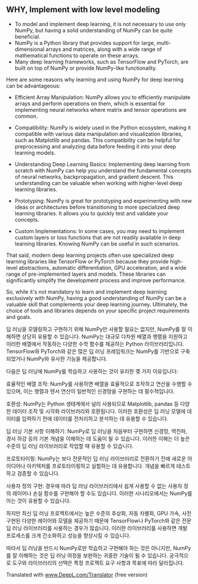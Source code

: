 
## WHY, Implement with low level modeling 

- To model and implement deep learning, it is not necessary to use only NumPy, but having a solid understanding of NumPy can be quite beneficial.
- NumPy is a Python library that provides support for large, multi-dimensional arrays and matrices, along with a wide range of mathematical functions to operate on these arrays.
- Many deep learning frameworks, such as TensorFlow and PyTorch, are built on top of NumPy or provide NumPy-like functionality.

Here are some reasons why learning and using NumPy for deep learning can be advantageous:

- Efficient Array Manipulation: NumPy allows you to efficiently manipulate arrays and perform operations on them, which is essential for implementing neural networks where matrix and tensor operations are common.

- Compatibility: NumPy is widely used in the Python ecosystem, making it compatible with various data manipulation and visualization libraries, such as Matplotlib and pandas. This compatibility can be helpful for preprocessing and analyzing data before feeding it into your deep learning models.

- Understanding Deep Learning Basics: Implementing deep learning from scratch with NumPy can help you understand the fundamental concepts of neural networks, backpropagation, and gradient descent. This understanding can be valuable when working with higher-level deep learning libraries.

- Prototyping: NumPy is great for prototyping and experimenting with new ideas or architectures before transitioning to more specialized deep learning libraries. It allows you to quickly test and validate your concepts.

- Custom Implementations: In some cases, you may need to implement custom layers or loss functions that are not readily available in deep learning libraries. Knowing NumPy can be useful in such scenarios.

That said, modern deep learning projects often use specialized deep learning libraries like TensorFlow or PyTorch because they provide high-level abstractions, automatic differentiation, GPU acceleration, and a wide range of pre-implemented layers and models. These libraries can significantly simplify the development process and improve performance.

So, while it's not mandatory to learn and implement deep learning exclusively with NumPy, having a good understanding of NumPy can be a valuable skill that complements your deep learning journey. Ultimately, the choice of tools and libraries depends on your specific project requirements and goals.


딥 러닝을 모델링하고 구현하기 위해 NumPy만 사용할 필요는 없지만, NumPy를 잘 이해하면 상당히 유용할 수 있습니다. NumPy는 대규모 다차원 배열과 행렬을 지원하고 이러한 배열에서 작동하는 다양한 수학 함수를 제공하는 Python 라이브러리입니다. TensorFlow와 PyTorch와 같은 많은 딥 러닝 프레임워크는 NumPy를 기반으로 구축되었거나 NumPy와 유사한 기능을 제공합니다.

다음은 딥 러닝에 NumPy를 학습하고 사용하는 것이 유리한 몇 가지 이유입니다:

효율적인 배열 조작: NumPy를 사용하면 배열을 효율적으로 조작하고 연산을 수행할 수 있으며, 이는 행렬과 텐서 연산이 일반적인 신경망을 구현하는 데 필수적입니다.

호환성: NumPy는 Python 생태계에서 널리 사용되므로 Matplotlib, pandas 등 다양한 데이터 조작 및 시각화 라이브러리와 호환됩니다. 이러한 호환성은 딥 러닝 모델에 데이터를 입력하기 전에 데이터를 전처리하고 분석하는 데 유용할 수 있습니다.

딥 러닝 기본 사항 이해하기: NumPy로 딥 러닝을 처음부터 구현하면 신경망, 역전파, 경사 하강 등의 기본 개념을 이해하는 데 도움이 될 수 있습니다. 이러한 이해는 더 높은 수준의 딥 러닝 라이브러리로 작업할 때 유용할 수 있습니다.

프로토타이핑: NumPy는 보다 전문적인 딥 러닝 라이브러리로 전환하기 전에 새로운 아이디어나 아키텍처를 프로토타이핑하고 실험하는 데 유용합니다. 개념을 빠르게 테스트하고 검증할 수 있습니다.

사용자 정의 구현: 경우에 따라 딥 러닝 라이브러리에서 쉽게 사용할 수 없는 사용자 정의 레이어나 손실 함수를 구현해야 할 수도 있습니다. 이러한 시나리오에서는 NumPy를 아는 것이 유용할 수 있습니다.

하지만 최신 딥 러닝 프로젝트에서는 높은 수준의 추상화, 자동 차별화, GPU 가속, 사전 구현된 다양한 레이어와 모델을 제공하기 때문에 TensorFlow나 PyTorch와 같은 전문 딥 러닝 라이브러리를 사용하는 경우가 많습니다. 이러한 라이브러리를 사용하면 개발 프로세스를 크게 간소화하고 성능을 향상시킬 수 있습니다.

따라서 딥 러닝을 반드시 NumPy로만 학습하고 구현해야 하는 것은 아니지만, NumPy를 잘 이해하는 것은 딥 러닝 여정을 보완하는 귀중한 기술이 될 수 있습니다. 궁극적으로 도구와 라이브러리의 선택은 특정 프로젝트 요구 사항과 목표에 따라 달라집니다.

Translated with www.DeepL.com/Translator (free version)
